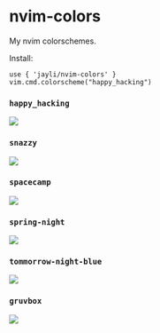 # nvim-colors

My nvim colorschemes.

Install:

```vim
use { 'jayli/nvim-colors' }
vim.cmd.colorscheme("happy_hacking")
```

### `happy_hacking`

![](https://github.com/jayli/nvim-colors/assets/188244/cb1319b8-4767-4c7b-84c8-174db350c00d)

### `snazzy`

![](https://github.com/jayli/nvim-colors/assets/188244/24b77305-ee5c-49fc-b5d2-ade327867947)

### `spacecamp`

![](https://github.com/jayli/nvim-colors/assets/188244/2b3ad695-df6f-4bd5-952f-f65ae753bb7b)

### `spring-night`

![](https://github.com/jayli/nvim-colors/assets/188244/9975a4bd-07e5-4bed-9cbc-873ee2bb9a08)


### `tommorrow-night-blue`

![](https://github.com/jayli/nvim-colors/assets/188244/1727bdc0-4994-430d-bed2-4c6573da816a)

### `gruvbox`

![](https://github.com/jayli/nvim-colors/assets/188244/ed2bc0f2-91a8-4cfc-b95c-34a08cdc2e61)


